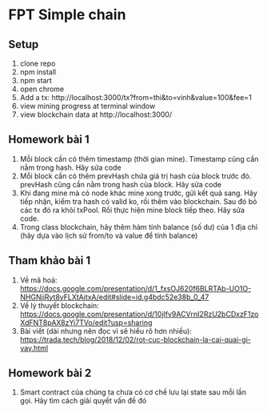 # FPT Simple chain

## Setup
1. clone repo
2. npm install
3. npm start
4. open chrome
5. Add a tx: http://localhost:3000/tx?from=thi&to=vinh&value=100&fee=1
6. view mining progress at terminal window
7. view blockchain data at http://localhost:3000/

## Homework bài 1
1. Mỗi block cần có thêm timestamp (thời gian mine). Timestamp cũng cần nằm trong hash. Hãy sửa code
2. Mỗi block cần có thêm prevHash chứa giá trị hash của block trước đó. prevHash cũng cần nằm trong hash của block. Hãy sửa code
3. Khi đang mine mà có node khác mine xong trước, gửi kết quả sang. Hãy tiếp nhận, kiểm tra hash có valid ko, rồi thêm vào blockchain. Sau đó bỏ các tx đó ra khỏi txPool. Rồi thực hiện mine block tiếp theo. Hãy sửa code.
4. Trong class blockchain, hãy thêm hàm tính balance (số dư) của 1 địa chỉ (hãy dựa vào lịch sử from/to và value để tính balance)

## Tham khảo bài 1
1. Về mã hoá: https://docs.google.com/presentation/d/1_fxsOJ620f6BLRTAb-UO1O-NHGNjiRyt8yFLXtAjtxA/edit#slide=id.g4bdc52e38b_0_47
2. Về lý thuyết blockchain: https://docs.google.com/presentation/d/10jIfv9ACVrnI2RzU2bCDxzF1zoXdFNT8pAX8zYi7TVo/edit?usp=sharing
3. Bài viết (dài nhưng nên đọc vì sẽ hiểu rõ hơn nhiều): https://trada.tech/blog/2018/12/02/rot-cuc-blockchain-la-cai-quai-gi-vay.html

## Homework bài 2
1. Smart contract của chúng ta chưa có cơ chế lưu lại state sau mỗi lần gọi. Hãy tìm cách giải quyết vấn đề đó
